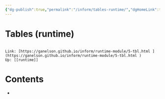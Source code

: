 ```yaml
---
{"dg-publish":true,"permalink":"/inform/tables-runtime/","dgHomeLink":true,"dgPassFrontmatter":false}
---
```


# Tables (runtime)
```ad-info

Link: [https://ganelson.github.io/inform/runtime-module/5-tbl.html ](https://ganelson.github.io/inform/runtime-module/5-tbl.html )
Up: [[runtime]]
```

# Contents
- 